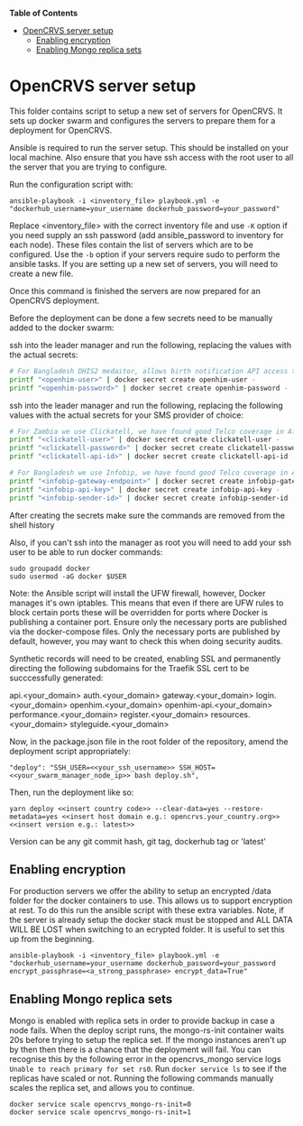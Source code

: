 <!-- START doctoc generated TOC please keep comment here to allow auto update -->
<!-- DON'T EDIT THIS SECTION, INSTEAD RE-RUN doctoc TO UPDATE -->
**Table of Contents**  

- [OpenCRVS server setup](#opencrvs-server-setup)
  - [Enabling encryption](#enabling-encryption)
  - [Enabling Mongo replica sets](#enabling-mongo-replica-sets)

<!-- END doctoc generated TOC please keep comment here to allow auto update -->

# OpenCRVS server setup

This folder contains script to setup a new set of servers for OpenCRVS. It sets up docker swarm and configures the servers to prepare them for a deployment for OpenCRVS.

Ansible is required to run the server setup. This should be installed on your local machine. Also ensure that you have ssh access with the root user to all the server that you are trying to configure.

Run the configuration script with:

```
ansible-playbook -i <inventory_file> playbook.yml -e "dockerhub_username=your_username dockerhub_password=your_password"
```

Replace <inventory_file> with the correct inventory file and use `-K` option if you need supply an ssh password (add ansible_password to inventory for each node). These files contain the list of servers which are to be configured. Use the `-b` option if your servers require sudo to perform the ansible tasks. If you are setting up a new set of servers, you will need to create a new file.

Once this command is finished the servers are now prepared for an OpenCRVS deployment.

Before the deployment can be done a few secrets need to be manually added to the docker swarm:

ssh into the leader manager and run the following, replacing the values with the actual secrets:

```sh
# For Bangladesh DHIS2 medaitor, allows birth notification API access to the OpenHIM
printf "<openhim-user>" | docker secret create openhim-user -
printf "<openhim-password>" | docker secret create openhim-password -
```

ssh into the leader manager and run the following, replacing the following values with the actual secrets for your SMS provider of choice:

```sh
# For Zambia we use Clickatell, we have found good Telco coverage in Africa with this provider
printf "<clickatell-user>" | docker secret create clickatell-user -
printf "<clickatell-password>" | docker secret create clickatell-password -
printf "<clickatell-api-id>" | docker secret create clickatell-api-id -

# For Bangladesh we use Infobip, we have found good Telco coverage in Asia with this provider
printf "<infobip-gateway-endpoint>" | docker secret create infobip-gateway-endpoint -
printf "<infobip-api-key>" | docker secret create infobip-api-key -
printf "<infobip-sender-id>" | docker secret create infobip-sender-id -

```

After creating the secrets make sure the commands are removed from the shell history

Also, if you can't ssh into the manager as root you will need to add your ssh user to be able to run docker commands:

```
sudo groupadd docker
sudo usermod -aG docker $USER
```

Note: the Ansible script will install the UFW firewall, however, Docker manages it's own iptables. This means that even if there are UFW rules to block certain ports these will be overridden for ports where Docker is publishing a container port. Ensure only the necessary ports are published via the docker-compose files. Only the necessary ports are published by default, however, you may want to check this when doing security audits.

Synthetic records will need to be created, enabling SSL and permanently directing the following subdomains for the Traefik SSL cert to be succcessfully generated:

api.<your_domain>
auth.<your_domain>
gateway.<your_domain>
login.<your_domain>
openhim.<your_domain>
openhim-api.<your_domain>
performance.<your_domain>
register.<your_domain>
resources.<your_domain>
styleguide.<your_domain>

Now, in the package.json file in the root folder of the repository, amend the deployment script appropriately:

```
"deploy": "SSH_USER=<<your_ssh_username>> SSH_HOST=<<your_swarm_manager_node_ip>> bash deploy.sh",
```

Then, run the deployment like so:

```
yarn deploy <<insert country code>> --clear-data=yes --restore-metadata=yes <<insert host domain e.g.: opencrvs.your_country.org>> <<insert version e.g.: latest>>
```

Version can be any git commit hash, git tag, dockerhub tag or 'latest'

## Enabling encryption

For production servers we offer the ability to setup an encrypted /data folder for the docker containers to use. This allows us to support encryption at rest. To do this run the ansible script with these extra variables. Note, if the server is already setup the docker stack must be stopped and ALL DATA WILL BE LOST when switching to an ecrypted folder. It is useful to set this up from the beginning.

```
ansible-playbook -i <inventory_file> playbook.yml -e "dockerhub_username=your_username dockerhub_password=your_password encrypt_passphrase=<a_strong_passphrase> encrypt_data=True"
```

## Enabling Mongo replica sets

Mongo is enabled with replica sets in order to provide backup in case a node fails. When the deploy script runs, the mongo-rs-init container waits 20s before trying to setup the replica set. If the mongo instances aren't up by then then there is a chance that the deployment will fail. You can recognise this by the following error in the opencrvs_mongo service logs `Unable to reach primary for set rs0`. Run `docker service ls` to see if the replicas have scaled or not. Running the following commands manually scales the replica set, and allows you to continue.

```
docker service scale opencrvs_mongo-rs-init=0
docker service scale opencrvs_mongo-rs-init=1
```
